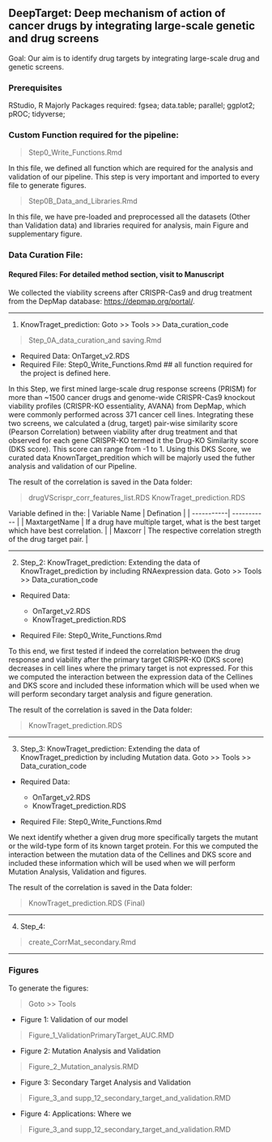 ## DeepTarget: Deep mechanism of action of cancer drugs by integrating large-scale genetic and drug screens
 Goal: Our aim is to identify drug targets by integrating large-scale drug and genetic screens.
 
### Prerequisites
RStudio, R
Majorly Packages required: fgsea; data.table; parallel; ggplot2; pROC; tidyverse;

### Custom Function required for the pipeline:

> Step0_Write_Functions.Rmd

In this file, we defined all function which are required for the analysis and validation of our pipeline. 
This step is very important and imported to every file to generate figures.

> Step0B_Data_and_Libraries.Rmd

In this file, we have pre-loaded and preprocessed all the datasets (Other than Validation data) and libraries required for analysis, main Figure and supplementary figure.


### Data Curation File:

#### Requred Files: For detailed method section, visit to Manuscript
We collected the viability screens after CRISPR-Cas9 and drug treatment from the DepMap database: https://depmap.org/portal/. 

---
1) KnowTraget_prediction: Goto >> Tools >> Data_curation_code

> Step_0A_data_curation_and saving.Rmd

* Required Data: OnTarget_v2.RDS
* Required File: Step0_Write_Functions.Rmd ## all function required for the project is defined here.

In this Step, we first mined large-scale drug response screens (PRISM) for more than ~1500 cancer drugs and genome-wide CRISPR-Cas9 knockout viability profiles (CRISPR-KO essentiality, AVANA) from DepMap, which were commonly performed across 371 cancer cell lines. Integrating these two screens, we calculated a (drug, target) pair-wise similarity score (Pearson Correlation) between viability after drug treatment and that observed for each gene CRISPR-KO termed it the Drug-KO Similarity score (DKS score). This score can range from -1 to 1. Using this DKS Score, we curated data KnownTarget_predition which will be majorly used the futher analysis and validation of our Pipeline. 

The result of the correlation is saved in the Data folder:
> drugVScrispr_corr_features_list.RDS
> KnowTraget_prediction.RDS

Variable defined in the:
| Variable Name | Defination |
| -----------| ----------- | 
| MaxtargetName | If a drug have multiple target, what is the best target which have best correlation. |
| Maxcorr | The respective correlation stregth of the drug target pair. |

---
2) Step_2: KnowTraget_prediction: Extending the data of KnowTraget_prediction by including RNAexpression data.
Goto >> Tools >> Data_curation_code

* Required Data: 
  * OnTarget_v2.RDS 
  * KnowTraget_prediction.RDS

* Required File: Step0_Write_Functions.Rmd

To this end, we first tested if indeed the correlation between the drug response and viability after the primary target CRISPR-KO (DKS score) decreases in cell lines where the primary target is not expressed. For this we computed the interaction between the expression data of the Cellines and DKS score and included these information which will be used when we will perform secondary target analysis and figure generation. 

The result of the correlation is saved in the Data folder:
> KnowTraget_prediction.RDS
---

3) Step_3: KnowTraget_prediction: Extending the data of KnowTraget_prediction by including Mutation data.
Goto >> Tools >> Data_curation_code

* Required Data: 
  * OnTarget_v2.RDS 
  * KnowTraget_prediction.RDS

* Required File: Step0_Write_Functions.Rmd

We next identify whether a given drug more specifically targets the mutant or the wild-type form of its known target protein. For this we computed the interaction between the mutation data of the Cellines and DKS score and included these information which will be used when we will perform Mutation Analysis, Validation and figures.

The result of the correlation is saved in the Data folder:
> KnowTraget_prediction.RDS (Final)
---

4) Step_4: 
> create_CorrMat_secondary.Rmd
---


### Figures

To generate the figures:
> Goto >> Tools 

* Figure 1: Validation of our model



> Figure_1_ValidationPrimaryTarget_AUC.RMD

* Figure 2: Mutation Analysis and Validation

> Figure_2_Mutation_analysis.RMD

* Figure 3: Secondary Target Analysis and Validation

> Figure_3_and supp_12_secondary_target_and_validation.RMD

* Figure 4: Applications: Where we 

> Figure_3_and supp_12_secondary_target_and_validation.RMD




